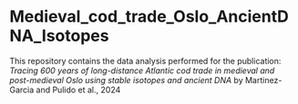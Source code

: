 # Medieval_cod_trade_Oslo_AncientDNA_Isotopes
This repository contains the data analysis performed for the publication: *Tracing 600 years of long-distance Atlantic cod trade in medieval and post-medieval Oslo using stable isotopes and ancient DNA* by Martinez-Garcia and Pulido et al., 2024
